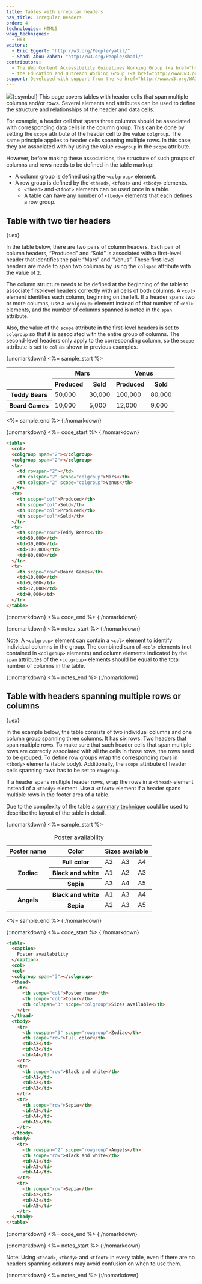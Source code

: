 ```yaml
---
title: Tables with irregular headers
nav_title: Irregular Headers
order: 4
technologies: HTML5
wcag_techniques:
  - H63
editors:
  - Eric Eggert: "http://w3.org/People/yatil/"
  - Shadi Abou-Zahra: "http://w3.org/People/shadi/"
contributors:
  - The Web Content Accessibility Guidelines Working Group (<a href="http://www.w3.org/WAI/GL/">WCAG WG</a>)
  - the Education and Outreach Working Group (<a href="http://www.w3.org/WAI/EO/">EOWG</a>)
support: Developed with support from the <a href="http://www.w3.org/WAI/ACT/">WAI-ACT project</a>, co-funded by the <strong>European Commission <abbr title="Information Society Technologies">IST</abbr> Programme</strong>.
---
```


![](img-irreg.png){:.symbol} This page covers tables with header cells that span multiple columns and/or rows. Several elements and attributes can be used to define the structure and relationships of the header and data cells.

For example, a header cell that spans three columns should be associated with corresponding data cells in the column group. This can be done by setting the `scope` attribute of the header cell to the value `colgroup`. The same principle applies to header cells spanning multiple rows. In this case, they are associated with by using the value `rowgroup` in the `scope`  attribute.

However, before making these associations, the structure of such groups of columns and rows needs to be defined in the table markup:

* A column group is defined using the `<colgroup>` element.
* A row group is defined by the `<thead>`, `<tfoot>` and `<tbody>` elements.
  - `<thead>` and  `<tfoot>` elements can be used once in a table.
  - A table can have any number of `<tbody>` elements that each defines a row group.

## Table with two tier headers
{:.ex}

In the table below, there are two pairs of column headers. Each pair of column headers, “Produced” and “Sold” is associated with a first-level header that identifies the pair: “Mars” and “Venus”. These first-level headers are made to span two columns by using the `colspan` attribute with the value of `2`.

The column structure needs to be defined at the beginning of the table to associate first-level headers correctly with all cells of both columns. A `<col>` element identifies each column, beginning on the left. If a header spans two or more columns, use a `<colgroup>` element instead of that number of `<col>` elements, and the number of columns spanned is noted in the `span` attribute.

Also, the value of the `scope` attribute in the first-level headers is set to `colgroup` so that it is associated with the entire group of columns. The second-level headers only apply to the corresponding column, so the `scope` attribute is set to `col` as shown in previous examples.

{::nomarkdown}
<%= sample_start %>
<table class="numbers">
  <col>
  <colgroup span="2"></colgroup>
  <colgroup span="2"></colgroup>
  <tr>
    <td rowspan="2"></td>
    <th colspan="2" scope="colgroup">Mars</th>
    <th colspan="2" scope="colgroup">Venus</th>
  </tr>
  <tr>
    <th scope="col">Produced</th>
    <th scope="col">Sold</th>
    <th scope="col">Produced</th>
    <th scope="col">Sold</th>
  </tr>
  <tr>
    <th scope="row">Teddy&nbsp;Bears</th>
    <td>50,000</td>
    <td>30,000</td>
    <td>100,000</td>
    <td>80,000</td>
  </tr>
  <tr>
    <th scope="row">Board&nbsp;Games</th>
    <td>10,000</td>
    <td>5,000</td>
    <td>12,000</td>
    <td>9,000</td>
  </tr>
</table>
<%= sample_end %>
{:/nomarkdown}

{::nomarkdown}
<%= code_start %>
{:/nomarkdown}

~~~ html
<table>
  <col>
  <colgroup span="2"></colgroup>
  <colgroup span="2"></colgroup>
  <tr>
    <td rowspan="2"></td>
    <th colspan="2" scope="colgroup">Mars</th>
    <th colspan="2" scope="colgroup">Venus</th>
  </tr>
  <tr>
    <th scope="col">Produced</th>
    <th scope="col">Sold</th>
    <th scope="col">Produced</th>
    <th scope="col">Sold</th>
  </tr>
  <tr>
    <th scope="row">Teddy Bears</th>
    <td>50,000</td>
    <td>30,000</td>
    <td>100,000</td>
    <td>80,000</td>
  </tr>
  <tr>
    <th scope="row">Board Games</th>
    <td>10,000</td>
    <td>5,000</td>
    <td>12,000</td>
    <td>9,000</td>
  </tr>
</table>
~~~

{::nomarkdown}
<%= code_end %>
{:/nomarkdown}

{::nomarkdown}
<%= notes_start %>
{:/nomarkdown}

Note: A `<colgroup>` element can contain a `<col>` element to identify individual columns in the group. The combined sum of `<col>` elements (not contained in `<colgroup>` elements) and column elements indicated by the `span` attributes of the `<colgroup>` elements should be equal to the total number of columns in the table.

{::nomarkdown}
<%= notes_end %>
{:/nomarkdown}

## Table with headers spanning multiple rows or columns
{:.ex}

In the example below, the table consists of two individual columns and one column group spanning three columns. It has six rows. Two headers that span multiple rows. To make sure that such header cells that span multiple rows are correctly associated with all the cells in those rows, the rows need to be grouped. To define row groups wrap the corresponding rows in `<tbody>` elements (table body). Additionally, the `scope` attribute of header cells spanning rows has to be set to `rowgroup`.

If a header spans multiple header rows, wrap the rows in a `<thead>` element instead of a `<tbody>` element. Use a `<tfoot>` element if a header spans multiple rows in the footer area of a table.

Due to the complexity of the table a [summary technique](caption-summary.html) could be used to describe the layout of the table in detail.

{::nomarkdown}
<%= sample_start %>

<table>
  <caption>
    Poster availability
  </caption>
  <col>
  <col>
  <colgroup span="3"></colgroup>
  <thead>
    <tr>
      <th scope="col">Poster name</th>
      <th scope="col">Color</th>
      <th colspan="3" scope="colgroup">Sizes available</th>
    </tr>
  </thead>
  <tbody>
    <tr>
      <th rowspan="3" scope="rowgroup">Zodiac</th>
      <th scope="row">Full color</th>
      <td>A2</td>
      <td>A3</td>
      <td>A4</td>
    </tr>
    <tr>
      <th scope="row">Black and white</th>
      <td>A1</td>
      <td>A2</td>
      <td>A3</td>
    </tr>
    <tr>
      <th scope="row">Sepia</th>
      <td>A3</td>
      <td>A4</td>
      <td>A5</td>
    </tr>
  </tbody>
  <tbody>
    <tr>
      <th rowspan="2" scope="rowgroup">Angels</th>
      <th scope="row">Black and white</th>
      <td>A1</td>
      <td>A3</td>
      <td>A4</td>
    </tr>
    <tr>
      <th scope="row">Sepia</th>
      <td>A2</td>
      <td>A3</td>
      <td>A5</td>
    </tr>
  </tbody>
</table>

<%= sample_end %>
{:/nomarkdown}

{::nomarkdown}
<%= code_start %>
{:/nomarkdown}

~~~ html
<table>
  <caption>
    Poster availability
  </caption>
  <col>
  <col>
  <colgroup span="3"></colgroup>
  <thead>
    <tr>
      <th scope="col">Poster name</th>
      <th scope="col">Color</th>
      <th colspan="3" scope="colgroup">Sizes available</th>
    </tr>
  </thead>
  <tbody>
    <tr>
      <th rowspan="3" scope="rowgroup">Zodiac</th>
      <th scope="row">Full color</th>
      <td>A2</td>
      <td>A3</td>
      <td>A4</td>
    </tr>
    <tr>
      <th scope="row">Black and white</th>
      <td>A1</td>
      <td>A2</td>
      <td>A3</td>
    </tr>
    <tr>
      <th scope="row">Sepia</th>
      <td>A3</td>
      <td>A4</td>
      <td>A5</td>
    </tr>
  </tbody>
  <tbody>
    <tr>
      <th rowspan="2" scope="rowgroup">Angels</th>
      <th scope="row">Black and white</th>
      <td>A1</td>
      <td>A3</td>
      <td>A4</td>
    </tr>
    <tr>
      <th scope="row">Sepia</th>
      <td>A2</td>
      <td>A3</td>
      <td>A5</td>
    </tr>
  </tbody>
</table>
~~~

{::nomarkdown}
<%= code_end %>
{:/nomarkdown}

{::nomarkdown}
<%= notes_start %>
{:/nomarkdown}

Note: Using `<thead>`, `<tbody>` and `<tfoot>` in every table, even if there are no headers spanning columns may avoid confusion on when to use them.

{::nomarkdown}
<%= notes_end %>
{:/nomarkdown}
